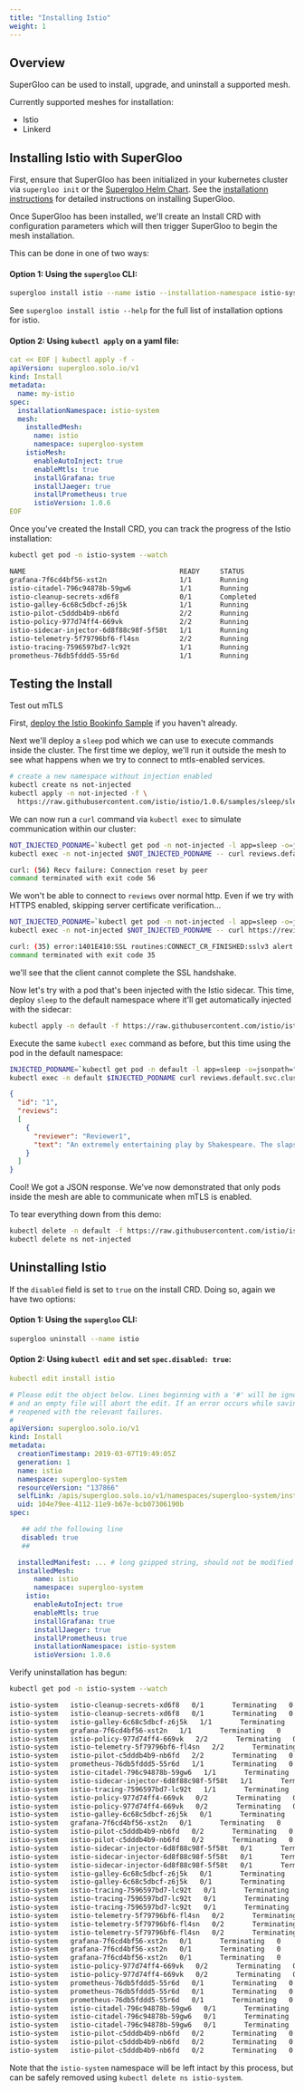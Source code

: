 ```yaml
---
title: "Installing Istio"
weight: 1
---
```


## Overview

SuperGloo can be used to install, upgrade, and uninstall a supported mesh.

Currently supported meshes for installation:

- Istio
- Linkerd

## Installing Istio with SuperGloo

First, ensure that SuperGloo has been initialized in your kubernetes cluster via `supergloo init` or the
[Supergloo Helm Chart](https://github.com/solo-io/supergloo/tree/master/install/helm/supergloo). See the
[installationn instructions](../../installation) for detailed instructions on installing SuperGloo.

Once SuperGloo has been installed, we'll create an Install CRD with configuration parameters which will then
trigger SuperGloo to begin the mesh installation.

This can be done in one of two ways:

#### Option 1: Using the `supergloo` CLI:

```bash
supergloo install istio --name istio --installation-namespace istio-system --mtls=true --auto-inject=true
```

See `supergloo install istio --help` for the full list of installation options for istio.


#### Option 2: Using `kubectl apply` on a yaml file:

```yaml
cat << EOF | kubectl apply -f -
apiVersion: supergloo.solo.io/v1
kind: Install
metadata:
  name: my-istio
spec:
  installationNamespace: istio-system
  mesh:
    installedMesh:
      name: istio
      namespace: supergloo-system
    istioMesh:
      enableAutoInject: true
      enableMtls: true
      installGrafana: true
      installJaeger: true
      installPrometheus: true
      istioVersion: 1.0.6
EOF
```

Once you've created the Install CRD, you can track the progress of the Istio installation:

```bash
kubectl get pod -n istio-system --watch

NAME                                      READY     STATUS              RESTARTS   AGE
grafana-7f6cd4bf56-xst2n                  1/1       Running             0          27s
istio-citadel-796c94878b-59gw6            1/1       Running             0          26s
istio-cleanup-secrets-xd6f8               0/1       Completed           0          27s
istio-galley-6c68c5dbcf-z6j5k             1/1       Running             0          27s
istio-pilot-c5dddb4b9-nb6fd               2/2       Running             0          26s
istio-policy-977d74ff4-669vk              2/2       Running             0          27s
istio-sidecar-injector-6d8f88c98f-5f58t   1/1       Running             0          26s
istio-telemetry-5f79796bf6-fl4sn          2/2       Running             0          27s
istio-tracing-7596597bd7-lc92t            1/1       Running             0          26s
prometheus-76db5fddd5-55r6d               1/1       Running             0          26s

```

## Testing the Install

Test out mTLS

First, [deploy the Istio Bookinfo Sample](../../tutorials/bookinfo) if you haven't already.

Next we'll deploy a `sleep` pod which we can use to execute commands inside
the cluster. The first time we deploy, we'll run it outside the mesh to see
what happens when we try to connect to mtls-enabled services.

```bash
# create a new namespace without injection enabled
kubectl create ns not-injected
kubectl apply -n not-injected -f \
  https://raw.githubusercontent.com/istio/istio/1.0.6/samples/sleep/sleep.yaml
```

We can now run a `curl` command via `kubectl exec` to simulate communication
within our cluster:

```bash
NOT_INJECTED_PODNAME=`kubectl get pod -n not-injected -l app=sleep -o=jsonpath="{.items[0].metadata.name}"`
kubectl exec -n not-injected $NOT_INJECTED_PODNAME -- curl reviews.default.svc.cluster.local:9080/reviews/1

curl: (56) Recv failure: Connection reset by peer
command terminated with exit code 56
```

We won't be able to connect to `reviews` over normal http. Even if we try with HTTPS enabled, skipping server certificate verification...

```bash
NOT_INJECTED_PODNAME=`kubectl get pod -n not-injected -l app=sleep -o=jsonpath="{.items[0].metadata.name}"`
kubectl exec -n not-injected $NOT_INJECTED_PODNAME -- curl https://reviews.default.svc.cluster.local:9080/reviews/1 --insecure

curl: (35) error:1401E410:SSL routines:CONNECT_CR_FINISHED:sslv3 alert handshake failure
command terminated with exit code 35
```

we'll see that the client cannot complete the SSL handshake.

Now let's try with a pod that's been injected with the Istio sidecar. This time, deploy `sleep` to the default namespace where it'll get automatically injected with the sidecar:

```bash
kubectl apply -n default -f https://raw.githubusercontent.com/istio/istio/1.0.6/samples/sleep/sleep.yaml
```

Execute the same `kubectl exec` command as before, but this time using the pod
in the default namespace:

```bash
INJECTED_PODNAME=`kubectl get pod -n default -l app=sleep -o=jsonpath="{.items[0].metadata.name}"`
kubectl exec -n default $INJECTED_PODNAME curl reviews.default.svc.cluster.local:9080/reviews/1
```

```json
{
  "id": "1",
  "reviews":
  [
    {
      "reviewer": "Reviewer1",
      "text": "An extremely entertaining play by Shakespeare. The slapstick humour is r100   295  100   295    0     0    215      0  0:00:01  0:00:01 --:--:--   215ning. The play lacks thematic depth when compared to other plays by Shakespeare."
    }
  ]
}
```

Cool! We got a JSON response. We've now demonstrated that only pods inside the mesh are able to communicate when mTLS is enabled.

To tear everything down from this demo:

```bash
kubectl delete -n default -f https://raw.githubusercontent.com/istio/istio/1.0.6/samples/bookinfo/platform/kube/bookinfo.yaml
kubectl delete ns not-injected
```

## Uninstalling Istio

If the `disabled` field is set to `true` on the install CRD. Doing so, again we have two options:

#### Option 1: Using the `supergloo` CLI:

```bash
supergloo uninstall --name istio
```

#### Option 2: Using `kubectl edit` and set `spec.disabled: true`:

```yaml
kubectl edit install istio

# Please edit the object below. Lines beginning with a '#' will be ignored,
# and an empty file will abort the edit. If an error occurs while saving this file will be
# reopened with the relevant failures.
#
apiVersion: supergloo.solo.io/v1
kind: Install
metadata:
  creationTimestamp: 2019-03-07T19:49:05Z
  generation: 1
  name: istio
  namespace: supergloo-system
  resourceVersion: "137866"
  selfLink: /apis/supergloo.solo.io/v1/namespaces/supergloo-system/installs/istio
  uid: 104e79ee-4112-11e9-b67e-bcb07306190b
spec:

   ## add the following line
   disabled: true
   ##

  installedManifest: ... # long gzipped string, should not be modified
  installedMesh:
      name: istio
      namespace: supergloo-system
    istio:
      enableAutoInject: true
      enableMtls: true
      installGrafana: true
      installJaeger: true
      installPrometheus: true
      installationNamespace: istio-system
      istioVersion: 1.0.6
```

Verify uninstallation has begun:

```bash
kubectl get pod -n istio-system --watch

istio-system   istio-cleanup-secrets-xd6f8   0/1       Terminating   0         23m
istio-system   istio-cleanup-secrets-xd6f8   0/1       Terminating   0         23m
istio-system   istio-galley-6c68c5dbcf-z6j5k   1/1       Terminating   0         23m
istio-system   grafana-7f6cd4bf56-xst2n   1/1       Terminating   0         23m
istio-system   istio-policy-977d74ff4-669vk   2/2       Terminating   0         23m
istio-system   istio-telemetry-5f79796bf6-fl4sn   2/2       Terminating   0         23m
istio-system   istio-pilot-c5dddb4b9-nb6fd   2/2       Terminating   0         23m
istio-system   prometheus-76db5fddd5-55r6d   1/1       Terminating   0         23m
istio-system   istio-citadel-796c94878b-59gw6   1/1       Terminating   0         23m
istio-system   istio-sidecar-injector-6d8f88c98f-5f58t   1/1       Terminating   0         23m
istio-system   istio-tracing-7596597bd7-lc92t   1/1       Terminating   0         23m
istio-system   istio-policy-977d74ff4-669vk   0/2       Terminating   0         23m
istio-system   istio-policy-977d74ff4-669vk   0/2       Terminating   0         23m
istio-system   istio-galley-6c68c5dbcf-z6j5k   0/1       Terminating   0         23m
istio-system   grafana-7f6cd4bf56-xst2n   0/1       Terminating   0         23m
istio-system   istio-pilot-c5dddb4b9-nb6fd   0/2       Terminating   0         23m
istio-system   istio-pilot-c5dddb4b9-nb6fd   0/2       Terminating   0         23m
istio-system   istio-sidecar-injector-6d8f88c98f-5f58t   0/1       Terminating   0         23m
istio-system   istio-sidecar-injector-6d8f88c98f-5f58t   0/1       Terminating   0         23m
istio-system   istio-sidecar-injector-6d8f88c98f-5f58t   0/1       Terminating   0         23m
istio-system   istio-galley-6c68c5dbcf-z6j5k   0/1       Terminating   0         23m
istio-system   istio-galley-6c68c5dbcf-z6j5k   0/1       Terminating   0         23m
istio-system   istio-tracing-7596597bd7-lc92t   0/1       Terminating   0         23m
istio-system   istio-tracing-7596597bd7-lc92t   0/1       Terminating   0         23m
istio-system   istio-tracing-7596597bd7-lc92t   0/1       Terminating   0         23m
istio-system   istio-telemetry-5f79796bf6-fl4sn   0/2       Terminating   0         23m
istio-system   istio-telemetry-5f79796bf6-fl4sn   0/2       Terminating   0         23m
istio-system   istio-telemetry-5f79796bf6-fl4sn   0/2       Terminating   0         23m
istio-system   grafana-7f6cd4bf56-xst2n   0/1       Terminating   0         23m
istio-system   grafana-7f6cd4bf56-xst2n   0/1       Terminating   0         23m
istio-system   grafana-7f6cd4bf56-xst2n   0/1       Terminating   0         23m
istio-system   istio-policy-977d74ff4-669vk   0/2       Terminating   0         23m
istio-system   istio-policy-977d74ff4-669vk   0/2       Terminating   0         23m
istio-system   prometheus-76db5fddd5-55r6d   0/1       Terminating   0         23m
istio-system   prometheus-76db5fddd5-55r6d   0/1       Terminating   0         23m
istio-system   prometheus-76db5fddd5-55r6d   0/1       Terminating   0         23m
istio-system   istio-citadel-796c94878b-59gw6   0/1       Terminating   0         23m
istio-system   istio-citadel-796c94878b-59gw6   0/1       Terminating   0         23m
istio-system   istio-citadel-796c94878b-59gw6   0/1       Terminating   0         23m
istio-system   istio-pilot-c5dddb4b9-nb6fd   0/2       Terminating   0         23m
istio-system   istio-pilot-c5dddb4b9-nb6fd   0/2       Terminating   0         23m
istio-system   istio-pilot-c5dddb4b9-nb6fd   0/2       Terminating   0         23m
```

Note that the `istio-system` namespace will be left intact by this process, but can be safely removed using
`kubectl delete ns istio-system`.
